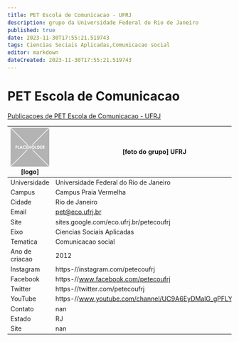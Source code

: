 ```yaml
---
title: PET Escola de Comunicacao - UFRJ
description: grupo da Universidade Federal do Rio de Janeiro
published: true
date: 2023-11-30T17:55:21.519743
tags: Ciencias Sociais Aplicadas,Comunicacao social
editor: markdown
dateCreated: 2023-11-30T17:55:21.519743
---
```


# PET Escola de Comunicacao

[Publicacoes de PET Escola de Comunicacao - UFRJ](/atividade/170PETEscoladeComunicacaoUFRJ/feed.md)

| ![placeholder.png](/placeholder.png) [logo] | [foto do grupo] UFRJ         |
| ------------------------------------------- | ------------------------------------------------- |
| Universidade                                | Universidade Federal do Rio de Janeiro      |
| Campus                                      | Campus Praia Vermelha            |
| Cidade                                      | Rio de Janeiro             |
| Email                                       | pet@eco.ufrj.br             |
| Site                                        | sites.google.com/eco.ufrj.br/petecoufrj              |
| Eixo                                        | Ciencias Sociais Aplicadas              |
| Tematica                                    | Comunicacao social          |
| Ano de criacao                              | 2012        |
| Instagram                                   | https-//instagram.com/petecoufrj         |
| Facebook                                    | https-//www.facebook.com/petecoufrj          |
| Twitter                                     | https-//twitter.com/petecoufrj           |
| YouTube                                     | https-//www.youtube.com/channel/UC9A6EyDMalG_gPFLYlCaa3g           |
| Contato                                     | nan         |
| Estado                                      |  RJ            |
| Site                                        | nan |
